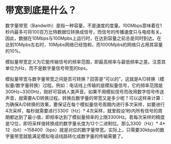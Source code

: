 # 带宽到底是什么？

数字量带宽（Bandwith）是指一种容量，不是速度的度量。100Mbps意味着在1秒内最多可将100百万比特数据位转换成信号，而信号的传播速度只与电缆有关。因此，数据在10Mbps与100Mpbs上运行时，在达到容量之前总是同时到达。在达到10Mpbs左右时，10Mpbs网络已经饱和，而1000Mpbs的网络只占用其容量的10%。

模拟量带宽定义为它能传输信号的频率范围，即最高频率与最低频率之差。注意其单位为Hz，而不是数字量信号带宽的bps。

模拟量带宽与数字量带宽之间是否可转换？回答是“可以的”，这就是A/D转换（模拟量/数字量转换）过程。例如：电话线上传输的是模拟量信号，它的频率范围是300Hz~3300Hz，刚好可容纳人类声音。如果不用模拟信号而改用数字信号传送声音，就需要A/D转换过程。转换后数字量的带宽又是多少呢？可以这样来计算：为确保A/D转换的效果，要保证在每个模拟量信号周期内进行多次采样，如要进行4次采样，每秒就需要进行3300（Hz）* 4次采样，就里假设1秒内所有信号的周期都达到了最小值，即频率达到了模拟量频率的上限3300Hz。若每次采样的精度是12位，即将采样值转换成的数字量长度为12个二进制位。那么3300（Hz）* 4* 12（bit）=158400（bps）就是对应的数字量带宽。实际上，只需要30kbps的数字量带宽就能满足模拟电话线路转化成数字量的传输需要了。